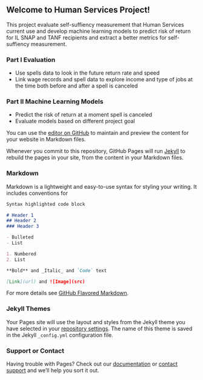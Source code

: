 ## Welcome to Human Services Project!

This project evaluate self-suffiency measurement that Human Services current use and develop machine learning models to predict risk of return for IL SNAP and TANF recipients and extract a better metrics for self-suffiency measurement. 

### Part I Evaluation

- Use spells data to look in the future return rate and speed
- Link wage records and spell data to explore income and type of jobs at the time both before and after a spell is canceled 

### Part II Machine Learning Models

- Predict the risk of return at a moment spell is canceled 
- Evaluate models based on different project goal


You can use the [editor on GitHub](https://github.com/rayofsunshinesha/rayofsunshinesha.github.io/edit/master/README.md) to maintain and preview the content for your website in Markdown files.

Whenever you commit to this repository, GitHub Pages will run [Jekyll](https://jekyllrb.com/) to rebuild the pages in your site, from the content in your Markdown files.

### Markdown

Markdown is a lightweight and easy-to-use syntax for styling your writing. It includes conventions for

```markdown
Syntax highlighted code block

# Header 1
## Header 2
### Header 3

- Bulleted
- List

1. Numbered
2. List

**Bold** and _Italic_ and `Code` text

[Link](url) and ![Image](src)
```

For more details see [GitHub Flavored Markdown](https://guides.github.com/features/mastering-markdown/).

### Jekyll Themes

Your Pages site will use the layout and styles from the Jekyll theme you have selected in your [repository settings](https://github.com/rayofsunshinesha/rayofsunshinesha.github.io/settings). The name of this theme is saved in the Jekyll `_config.yml` configuration file.

### Support or Contact

Having trouble with Pages? Check out our [documentation](https://help.github.com/categories/github-pages-basics/) or [contact support](https://github.com/contact) and we’ll help you sort it out.
